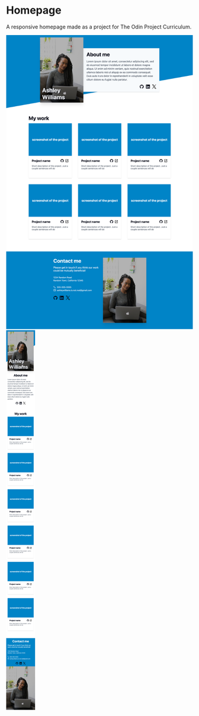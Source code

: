 # Homepage

A responsive homepage made as a project for The Odin Project Curriculum.

![](./images/final-results-desktop.png)
![](./images/final-results-mobile.png)